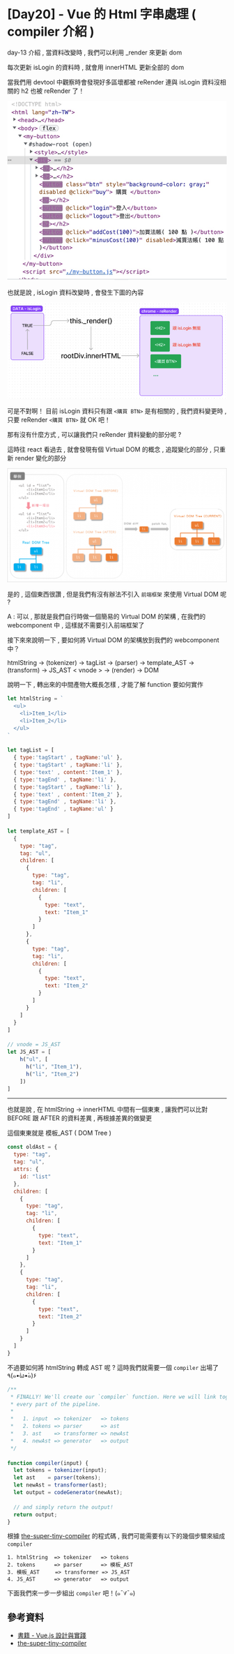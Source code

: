 # [Day20] - Vue 的 Html 字串處理 ( compiler 介紹 )

day-13 介紹 , 當資料改變時 , 我們可以利用 _render 來更新 dom

每次更新 isLogin 的資料時 , 就會用 innerHTML 更新全部的 dom


當我們用 devtool 中觀察時會發現好多區壞都被 reRender 連與 isLogin 資料沒相關的 h2 也被 reRender 了！

![](https://raw.githubusercontent.com/andrew781026/ithome_ironman_2021/master/day-20/imgs/innerHTML-update.jpg) 

也就是說 , isLogin 資料改變時 , 會發生下圖的內容

![](https://raw.githubusercontent.com/andrew781026/ithome_ironman_2021/master/day-20/imgs/data-login-change-process-innerHTML.jpg)

可是不對啊！ 目前 isLogin 資料只有跟 `<購買 BTN>` 是有相關的 , 我們資料變更時 , 只要 reRender `<購買 BTN>` 就 OK 吧！

那有沒有什麼方式 , 可以讓我們只 reRender 資料變動的部分呢 ?

這時往 react 看過去 , 就會發現有個 Virtual DOM 的概念 , 追蹤變化的部分 , 只重新 render 變化的部分

![](https://raw.githubusercontent.com/andrew781026/ithome_ironman_2021/master/day-20/imgs/virtual-dom.png)

是的 , 這個東西很讚 , 但是我們有沒有辦法不引入 `前端框架` 來使用 Virtual DOM 呢 ?

A : 可以 , 那就是我們自行時做一個簡易的 Virtual DOM 的架構 , 在我們的 webcomponent 中 , 這樣就不需要引入前端框架了 

接下來來說明一下 , 要如何將 Virtual DOM 的架構放到我們的 webcomponent 中？

htmlString -> (tokenizer) -> tagList -> (parser) -> template_AST -> (transform) -> JS_AST < vnode > -> (render) -> DOM 

說明一下 , 轉出來的中間產物大概長怎樣 , 才能了解 function 要如何實作

```javascript
let htmlString = `
  <ul>
    <li>Item_1</li>
    <li>Item_2</li>
  </ul>
`

let tagList = [
  { type:'tagStart' , tagName:'ul' },
  { type:'tagStart' , tagName:'li' },
  { type:'text' , content:'Item_1' },
  { type:'tagEnd' , tagName:'li' },
  { type:'tagStart' , tagName:'li' },
  { type:'text' , content:'Item_2' },
  { type:'tagEnd' , tagName:'li' },
  { type:'tagEnd' , tagName:'ul' }
]

let template_AST = [
  {
    type: "tag",
    tag: "ul",
    children: [
      {
        type: "tag",
        tag: "li",
        children: [
          {
            type: "text",
            text: "Item_1"
          }
        ]
      },
      {
        type: "tag",
        tag: "li",
        children: [
          {
            type: "text",
            text: "Item_2"
          }
        ]
      }
    ]
  }
]

// vnode = JS_AST  
let JS_AST = [
    h("ul", [
      h("li", "Item_1"),
      h("li", "Item_2")
    ])
]
```

---

也就是說 , 在 htmlString -> innerHTML 中間有一個東東 , 讓我們可以比對 BEFORE 跟 AFTER 的資料差異 , 再根據差異的做變更

這個東東就是 模板_AST ( DOM Tree )

```js
const oldAst = {
  type: "tag",
  tag: "ul",
  attrs: {
    id: "list"
  },
  children: [
    {
      type: "tag",
      tag: "li",
      children: [
        {
          type: "text",
          text: "Item_1"
        }
      ]
    },
    {
      type: "tag",
      tag: "li",
      children: [
        {
          type: "text",
          text: "Item_2"
        }
      ]
    }
  ]
}
```

不過要如何將 htmlString 轉成 AST 呢 ?
這時我們就需要一個 `compiler` 出場了 ٩(๑•̀ω•́๑)۶

```javascript
/**
 * FINALLY! We'll create our `compiler` function. Here we will link together
 * every part of the pipeline.
 *
 *   1. input  => tokenizer   => tokens
 *   2. tokens => parser      => ast
 *   3. ast    => transformer => newAst
 *   4. newAst => generator   => output
 */

function compiler(input) {
  let tokens = tokenizer(input);
  let ast    = parser(tokens);
  let newAst = transformer(ast);
  let output = codeGenerator(newAst);

  // and simply return the output!
  return output;
}
```

根據 [the-super-tiny-compiler](https://github.com/jamiebuilds/the-super-tiny-compiler/blob/d8d40130459d1537f6117a927947cd46c83182b0/the-super-tiny-compiler.js#L555) 的程式碼 , 我們可能需要有以下的幾個步驟來組成 `compiler`
```
1. htmlString  => tokenizer   => tokens
2. tokens      => parser      => 模板_AST
3. 模板_AST     => transformer => JS_AST
4. JS_AST      => generator   => output
```

下面我們來一步一步組出 `compiler` 吧！(๑¯∀¯๑)

## 參考資料

- [書籍 - Vue.js 設計與實踐](https://www.tenlong.com.tw/products/9787115583864)
- [the-super-tiny-compiler](https://github.com/jamiebuilds/the-super-tiny-compiler/blob/master/the-super-tiny-compiler.js)
